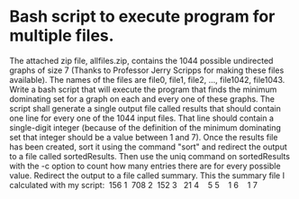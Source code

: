# Bash script to execute program for multiple files. 
The attached zip file, allfiles.zip, contains the 1044 possible undirected graphs of size 7 (Thanks to Professor Jerry Scripps for making these files available).
The names of the files are file0, file1, file2, ..., file1042, file1043.
Write a bash script that will execute the program that finds the minimum dominating set for a graph on each and every one of these graphs.
The script shall generate a single output file called results that should contain one line for every one of the 1044 input files.
That line should contain a single-digit integer (because of the definition of the minimum dominating set that integer should be a value between 1 and 7).
Once the results file has been created, sort it using the command "sort" and redirect the output to a file called sortedResults.
Then use the uniq command on sortedResults with the -c option to count how many entries there are for every possible value. Redirect the output to a file called summary.
This the summary file I calculated with my script:
 156 1
 708 2
 152 3
  21 4
   5 5
   1 6
   1 7
